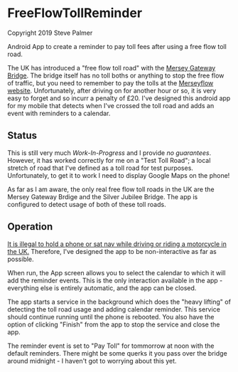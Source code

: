 # FreeFlowTollReminder

Copyright 2019 Steve Palmer

Android App to create a reminder to pay toll fees after using a free
flow toll road.

The UK has introduced a "free flow toll road" with the [Mersey Gateway
Bridge](http://www.merseygateway.co.uk/).  The bridge itself has no
toll boths or anything to stop the free flow of traffic, but you need
to remember to pay the tolls at the [Merseyflow
website](https://www.merseyflow.co.uk/).  Unfortunately, after driving
on for another hour or so, it is very easy to forget and so incurr a
penalty of £20.  I've designed this android app for my mobile that
detects when I've crossed the toll road and adds an event with
reminders to a calendar.

## Status

This is still very much *Work-In-Progress* and I provide *no
guarantees*.  However, it has worked correctly for me on a "Test Toll
Road"; a local stretch of road that I've defined as a toll road for
test purposes.  Unfortunately, to get it to work I need to display
Google Maps on the phone!

As far as I am aware, the only real free flow toll roads in the UK are
the Mersey Gateway Brdige and the Silver Jubilee Bridge.  The app is
configured to detect usage of both of these toll roads.

## Operation

[It is illegal to hold a phone or sat nav while driving or riding a
motorcycle in the
UK.](https://www.gov.uk/using-mobile-phones-when-driving-the-law)
Therefore, I've designed the app to be non-interactive as far as
possible.

When run, the App screen allows you to select the calendar to which it
will add the reminder events.  This is the only interaction available
in the app - everything else is entirely automatic, and the app can be
closed.

The app starts a service in the background which does the "heavy
lifting" of detecting the toll road usage and adding calendar
reminder.  This service should continue running until the phone is
rebooted.  You also have the option of clicking "Finish" from the app
to stop the service and close the app.

The reminder event is set to "Pay Toll" for tommorrow at noon with the
default reminders.  There might be some querks it you pass over the
bridge around midnight - I haven't got to worrying about this yet.
